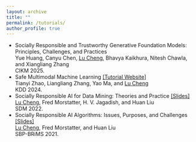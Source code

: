 ```yaml
---
layout: archive
title: ""
permalink: /tutorials/
author_profile: true
--- 
```

*   Socially Responsible and Trustworthy Generative Foundation Models: Principles, Challenges, and Practices                                       
    Yue Huang, Canyu Chen, <u>Lu Cheng</u>, Bhavya Kaikhura, Nitesh Chawla, and Xiangliang Zhang                                        
    CIKM 2025.
*   Safe Multimodal Machine Learning [[Tutorial Website]](https://sites.google.com/view/kdd-tutorial/safe-multi-modal)              
    Tianyi Zhao, Liangliang Zhang, Yao Ma, and <u>Lu Cheng</u>             
    KDD 2024.
*   Socially Responsible AI for Data Mining: Theories and Practice [[Slides]](https://docs.google.com/presentation/d/1aOY4Z_7FYDIQxXmFOiuUhuIbnBxQApcB-lreZjjlZK8/edit?usp=sharing)  
    <u>Lu Cheng</u>, Fred Morstatter, H. V. Jagadish, and Huan Liu  
    SDM 2022.
*   Socially Responsible AI Algorithms: Issues, Purposes, and Challenges [[Slides]](https://drive.google.com/file/d/1tivtWRcKcPk4XWutVwC0uU-bAeq2V-b9/view?usp=sharing)  
    <u>Lu Cheng</u>, Fred Morstatter, and Huan Liu  
    SBP-BRiMS 2021.
